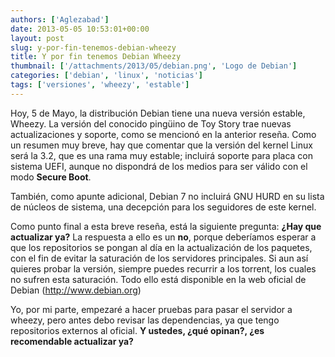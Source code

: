 ```yaml
---
authors: ['Aglezabad']
date: 2013-05-05 10:53:01+00:00
layout: post
slug: y-por-fin-tenemos-debian-wheezy
title: Y por fin tenemos Debian Wheezy
thumbnail: ['/attachments/2013/05/debian.png', 'Logo de Debian']
categories: ['debian', 'linux', 'noticias']
tags: ['versiones', 'wheezy', 'estable']
---
```


Hoy, 5 de Mayo, la distribución Debian tiene una nueva versión estable, Wheezy. La versión del conocido pingüino de Toy Story trae nuevas actualizaciones y soporte, como se mencionó en la anterior reseña. Como un resumen muy breve, hay que comentar que la versión del kernel Linux será la 3.2, que es una rama muy estable; incluirá soporte para placa con sistema UEFI, aunque no dispondrá de los medios para ser válido con el modo **Secure Boot**.

También, como apunte adicional, Debian 7 no incluirá GNU HURD en su lista de núcleos de sistema, una decepción para los seguidores de este kernel.

Como punto final a esta breve reseña, está la siguiente pregunta: **¿Hay que actualizar ya?** La respuesta a ello es un **no**, porque deberíamos esperar a que los repositorios se pongan al día en la actualización de los paquetes, con el fin de evitar la saturación de los servidores principales. Si aun así quieres probar la versión, siempre puedes recurrir a los torrent, los cuales no sufren esta saturación. Todo ello está disponible en la web oficial de Debian (http://www.debian.org)

Yo, por mi parte, empezaré a hacer pruebas para pasar el servidor a wheezy, pero antes debo revisar las dependencias, ya que tengo repositorios externos al oficial. **Y ustedes, ¿qué opinan?, ¿es recomendable actualizar ya?**